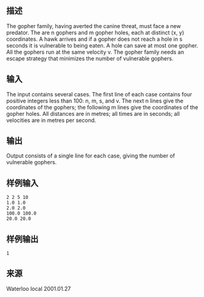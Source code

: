 ## 描述


The gopher family, having averted the canine threat, must face a new predator. The are n gophers and m gopher holes, each at distinct (x, y) coordinates. A hawk arrives and if a gopher does not reach a hole in s seconds it is vulnerable to being eaten. A hole can save at most one gopher. All the gophers run at the same velocity v. The gopher family needs an escape strategy that minimizes the number of vulnerable gophers.

## 输入


The input contains several cases. The first line of each case contains four positive integers less than 100: n, m, s, and v. The next n lines give the coordinates of the gophers; the following m lines give the coordinates of the gopher holes. All distances are in metres; all times are in seconds; all velocities are in metres per second. 

## 输出


Output consists of a single line for each case, giving the number of vulnerable gophers.

## 样例输入


```
2 2 5 10
1.0 1.0
2.0 2.0
100.0 100.0
20.0 20.0
```


## 样例输出


```
1

```


## 来源


Waterloo local 2001.01.27

